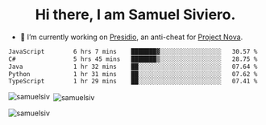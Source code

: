 <h1 align="center">Hi there, I am Samuel Siviero.</h1>

- 🔭 I’m currently working on [Presidio](https://presidio.ac), an anti-cheat for [Project Nova](https://discord.gg/novafn).

<!--START_SECTION:waka-->

```txt
JavaScript        6 hrs 7 mins    ███████▓░░░░░░░░░░░░░░░░░   30.57 %
C#                5 hrs 45 mins   ███████▒░░░░░░░░░░░░░░░░░   28.75 %
Java              1 hr 32 mins    ██░░░░░░░░░░░░░░░░░░░░░░░   07.64 %
Python            1 hr 31 mins    ██░░░░░░░░░░░░░░░░░░░░░░░   07.62 %
TypeScript        1 hr 29 mins    ██░░░░░░░░░░░░░░░░░░░░░░░   07.41 %
```

<!--END_SECTION:waka-->

<p><img align="left" src="https://github-readme-stats.vercel.app/api/top-langs?username=samuelsiv&show_icons=true&locale=en&layout=compact&theme=radical" alt="samuelsiv" /></p>

<p>&nbsp;<img align="center" src="https://github-readme-stats.vercel.app/api?username=samuelsiv&show_icons=true&locale=en&theme=radical" alt="samuelsiv" /></p>
<p align="left"> <img src="https://komarev.com/ghpvc/?username=samuelsiv&label=Profile%20views&color=0e75b6&style=flat" alt="samuelsiv" /> </p>
